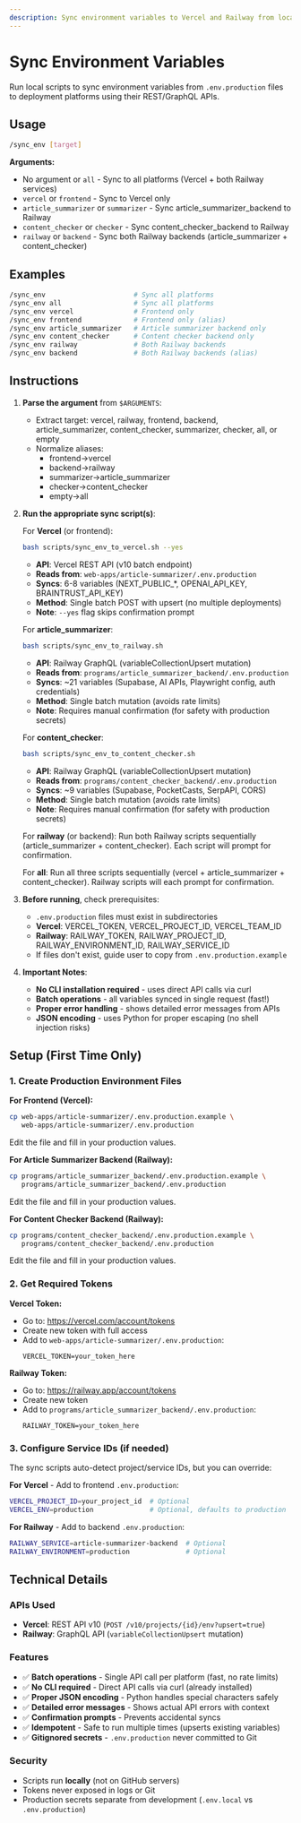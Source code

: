 ```yaml
---
description: Sync environment variables to Vercel and Railway from local .env.production files via APIs
---
```


# Sync Environment Variables

Run local scripts to sync environment variables from `.env.production` files to deployment platforms using their REST/GraphQL APIs.

## Usage

```bash
/sync_env [target]
```

**Arguments:**
- No argument or `all` - Sync to all platforms (Vercel + both Railway services)
- `vercel` or `frontend` - Sync to Vercel only
- `article_summarizer` or `summarizer` - Sync article_summarizer_backend to Railway
- `content_checker` or `checker` - Sync content_checker_backend to Railway
- `railway` or `backend` - Sync both Railway backends (article_summarizer + content_checker)

## Examples

```bash
/sync_env                      # Sync all platforms
/sync_env all                  # Sync all platforms
/sync_env vercel               # Frontend only
/sync_env frontend             # Frontend only (alias)
/sync_env article_summarizer   # Article summarizer backend only
/sync_env content_checker      # Content checker backend only
/sync_env railway              # Both Railway backends
/sync_env backend              # Both Railway backends (alias)
```

## Instructions

1. **Parse the argument** from `$ARGUMENTS`:
   - Extract target: vercel, railway, frontend, backend, article_summarizer, content_checker, summarizer, checker, all, or empty
   - Normalize aliases:
     - frontend→vercel
     - backend→railway
     - summarizer→article_summarizer
     - checker→content_checker
     - empty→all

2. **Run the appropriate sync script(s)**:

   For **Vercel** (or frontend):
   ```bash
   bash scripts/sync_env_to_vercel.sh --yes
   ```
   - **API**: Vercel REST API (v10 batch endpoint)
   - **Reads from**: `web-apps/article-summarizer/.env.production`
   - **Syncs**: 6-8 variables (NEXT_PUBLIC_*, OPENAI_API_KEY, BRAINTRUST_API_KEY)
   - **Method**: Single batch POST with upsert (no multiple deployments)
   - **Note**: `--yes` flag skips confirmation prompt

   For **article_summarizer**:
   ```bash
   bash scripts/sync_env_to_railway.sh
   ```
   - **API**: Railway GraphQL (variableCollectionUpsert mutation)
   - **Reads from**: `programs/article_summarizer_backend/.env.production`
   - **Syncs**: ~21 variables (Supabase, AI APIs, Playwright config, auth credentials)
   - **Method**: Single batch mutation (avoids rate limits)
   - **Note**: Requires manual confirmation (for safety with production secrets)

   For **content_checker**:
   ```bash
   bash scripts/sync_env_to_content_checker.sh
   ```
   - **API**: Railway GraphQL (variableCollectionUpsert mutation)
   - **Reads from**: `programs/content_checker_backend/.env.production`
   - **Syncs**: ~9 variables (Supabase, PocketCasts, SerpAPI, CORS)
   - **Method**: Single batch mutation (avoids rate limits)
   - **Note**: Requires manual confirmation (for safety with production secrets)

   For **railway** (or backend):
   Run both Railway scripts sequentially (article_summarizer + content_checker).
   Each script will prompt for confirmation.

   For **all**:
   Run all three scripts sequentially (vercel + article_summarizer + content_checker).
   Railway scripts will each prompt for confirmation.

3. **Before running**, check prerequisites:
   - `.env.production` files must exist in subdirectories
   - **Vercel**: VERCEL_TOKEN, VERCEL_PROJECT_ID, VERCEL_TEAM_ID
   - **Railway**: RAILWAY_TOKEN, RAILWAY_PROJECT_ID, RAILWAY_ENVIRONMENT_ID, RAILWAY_SERVICE_ID
   - If files don't exist, guide user to copy from `.env.production.example`

4. **Important Notes**:
   - **No CLI installation required** - uses direct API calls via curl
   - **Batch operations** - all variables synced in single request (fast!)
   - **Proper error handling** - shows detailed error messages from APIs
   - **JSON encoding** - uses Python for proper escaping (no shell injection risks)

## Setup (First Time Only)

### 1. Create Production Environment Files

**For Frontend (Vercel):**
```bash
cp web-apps/article-summarizer/.env.production.example \
   web-apps/article-summarizer/.env.production
```
Edit the file and fill in your production values.

**For Article Summarizer Backend (Railway):**
```bash
cp programs/article_summarizer_backend/.env.production.example \
   programs/article_summarizer_backend/.env.production
```
Edit the file and fill in your production values.

**For Content Checker Backend (Railway):**
```bash
cp programs/content_checker_backend/.env.production.example \
   programs/content_checker_backend/.env.production
```
Edit the file and fill in your production values.

### 2. Get Required Tokens

**Vercel Token:**
- Go to: https://vercel.com/account/tokens
- Create new token with full access
- Add to `web-apps/article-summarizer/.env.production`:
  ```
  VERCEL_TOKEN=your_token_here
  ```

**Railway Token:**
- Go to: https://railway.app/account/tokens
- Create new token
- Add to `programs/article_summarizer_backend/.env.production`:
  ```
  RAILWAY_TOKEN=your_token_here
  ```

### 3. Configure Service IDs (if needed)

The sync scripts auto-detect project/service IDs, but you can override:

**For Vercel** - Add to frontend `.env.production`:
```bash
VERCEL_PROJECT_ID=your_project_id  # Optional
VERCEL_ENV=production              # Optional, defaults to production
```

**For Railway** - Add to backend `.env.production`:
```bash
RAILWAY_SERVICE=article-summarizer-backend  # Optional
RAILWAY_ENVIRONMENT=production              # Optional
```

## Technical Details

### APIs Used
- **Vercel**: REST API v10 (`POST /v10/projects/{id}/env?upsert=true`)
- **Railway**: GraphQL API (`variableCollectionUpsert` mutation)

### Features
- ✅ **Batch operations** - Single API call per platform (fast, no rate limits)
- ✅ **No CLI required** - Direct API calls via curl (already installed)
- ✅ **Proper JSON encoding** - Python handles special characters safely
- ✅ **Detailed error messages** - Shows actual API errors with context
- ✅ **Confirmation prompts** - Prevents accidental syncs
- ✅ **Idempotent** - Safe to run multiple times (upserts existing variables)
- ✅ **Gitignored secrets** - `.env.production` never committed to Git

### Security
- Scripts run **locally** (not on GitHub servers)
- Tokens never exposed in logs or Git
- Production secrets separate from development (`.env.local` vs `.env.production`)
